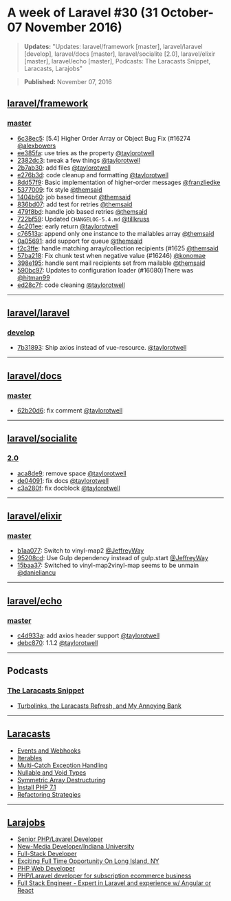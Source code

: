 # A week of Laravel #30 (31 October-07 November 2016)

> **Updates:** "Updates: laravel/framework [master], laravel/laravel [develop], laravel/docs [master], laravel/socialite [2.0], laravel/elixir [master], laravel/echo [master], Podcasts: The Laracasts Snippet, Laracasts, Larajobs"

> **Published:** November 07, 2016

## [laravel/framework](https://github.com/laravel/framework)

### [master](https://github.com/laravel/framework/compare/master@{2016-10-31}...master@{2016-11-07})
- [6c38ec5](https://github.com/laravel/framework/commit/6c38ec5d1b58fc227a3698bdd674218549aeb9b6): [5.4] Higher Order Array or Object Bug Fix (#16274 [@alexbowers](https://github.com/alexbowers) 
- [ee385fa](https://github.com/laravel/framework/commit/ee385fa5eab0c4642f47636f0e033e982d402bb9): use tries as the property [@taylorotwell](https://github.com/taylorotwell) 
- [2382dc3](https://github.com/laravel/framework/commit/2382dc3f374bee7ad966d11ecb35a1429d9a09e8): tweak a few things [@taylorotwell](https://github.com/taylorotwell) 
- [2b7ab30](https://github.com/laravel/framework/commit/2b7ab30e0ec56ac4e4093d7f2775da98086c8000): add files [@taylorotwell](https://github.com/taylorotwell) 
- [e276b3d](https://github.com/laravel/framework/commit/e276b3d4bf2a124c4eb5975a8a2724b8c806139a): code cleanup and formatting [@taylorotwell](https://github.com/taylorotwell) 
- [8dd57f9](https://github.com/laravel/framework/commit/8dd57f96ebfd75889b9fe809e060b24709159204): Basic implementation of higher-order messages [@franzliedke](https://github.com/franzliedke) 
- [5377009](https://github.com/laravel/framework/commit/5377009079f0367fe5cabf98956b78b789d2330f): fix style [@themsaid](https://github.com/themsaid) 
- [1404b60](https://github.com/laravel/framework/commit/1404b60dfc4fc7c1f61ffb9acd85fffd72dd28cb): job based timeout [@themsaid](https://github.com/themsaid) 
- [836bd07](https://github.com/laravel/framework/commit/836bd070ff7475c9e664e1e7b58b9d136b6d3132): add test for retries [@themsaid](https://github.com/themsaid) 
- [479f8bd](https://github.com/laravel/framework/commit/479f8bd86b884fe06a0b674a9e63ce0513533441): handle job based retries [@themsaid](https://github.com/themsaid) 
- [722bf59](https://github.com/laravel/framework/commit/722bf591216a693c47e2591b9c1b9e59d1e33cf8): Updated `CHANGELOG-5.4.md` [@tillkruss](https://github.com/tillkruss) 
- [4c201ee](https://github.com/laravel/framework/commit/4c201eec16f4a74d02f6d5df9c99f6a2d78c38d4): early return [@taylorotwell](https://github.com/taylorotwell) 
- [c76513a](https://github.com/laravel/framework/commit/c76513ad486d29147529827f35375fa9e0a76c7d): append only one instance to the mailables array [@themsaid](https://github.com/themsaid) 
- [0a05691](https://github.com/laravel/framework/commit/0a056917143689a4cd0808065726631e2ee647a2): add support for queue [@themsaid](https://github.com/themsaid) 
- [f2c3ffe](https://github.com/laravel/framework/commit/f2c3ffec8b7219699ea0ad1a4e0792b44ae53324): handle matching array/collection recipients (#1625 [@themsaid](https://github.com/themsaid) 
- [57ba218](https://github.com/laravel/framework/commit/57ba218e1dd4a543f24623b1b4e3e89b5e690469): Fix chunk test when negative value (#16246) [@konomae](https://github.com/konomae) 
- [398e195](https://github.com/laravel/framework/commit/398e195c4f788a21916b8ee12d86b8f64c76b736): handle sent mail recipients set from mailable [@themsaid](https://github.com/themsaid) 
- [590bc97](https://github.com/laravel/framework/commit/590bc97688672e1c0bb0b7b52d64a3582fd9ef22): Updates to configuration loader (#16080)There was  [@hitman99](https://github.com/hitman99) 
- [ed28c7f](https://github.com/laravel/framework/commit/ed28c7fa11d3754d618606bf8fc2f00690cfff66): code cleaning [@taylorotwell](https://github.com/taylorotwell) 


___

## [laravel/laravel](https://github.com/laravel/laravel)

### [develop](https://github.com/laravel/laravel/compare/develop@{2016-10-31}...develop@{2016-11-07})
- [7b31893](https://github.com/laravel/laravel/commit/7b318939c94859667902e7c91dfcc86105732bf2): Ship axios instead of vue-resource. [@taylorotwell](https://github.com/taylorotwell) 


___

## [laravel/docs](https://github.com/laravel/docs)

### [master](https://github.com/laravel/docs/compare/master@{2016-10-31}...master@{2016-11-07})
- [62b20d6](https://github.com/laravel/docs/commit/62b20d6559957fac8465d1179d50baca0ab4ccdc): fix comment [@taylorotwell](https://github.com/taylorotwell) 


___

## [laravel/socialite](https://github.com/laravel/socialite)

### [2.0](https://github.com/laravel/socialite/compare/2.0@{2016-10-31}...2.0@{2016-11-07})
- [aca8de9](https://github.com/laravel/socialite/commit/aca8de9a93a28a119714e289c8bc599bd81aa88d): remove space [@taylorotwell](https://github.com/taylorotwell) 
- [de04091](https://github.com/laravel/socialite/commit/de0409146fc1438ccddac1da862f16797fbe8fa9): fix docs [@taylorotwell](https://github.com/taylorotwell) 
- [c3a280f](https://github.com/laravel/socialite/commit/c3a280f19b081de88637df5e37da8a2de799bfd6): fix docblock [@taylorotwell](https://github.com/taylorotwell) 


___

## [laravel/elixir](https://github.com/laravel/elixir)

### [master](https://github.com/laravel/elixir/compare/master@{2016-10-31}...master@{2016-11-07})
- [b1aa077](https://github.com/laravel/elixir/commit/b1aa077b0b2ba757c1a8781a68fcca16a823e765): Switch to vinyl-map2 [@JeffreyWay](https://github.com/JeffreyWay) 
- [95208cd](https://github.com/laravel/elixir/commit/95208cd179d0b4c61bb18c62b95b5e47467f41b3): Use Gulp dependency instead of gulp.start [@JeffreyWay](https://github.com/JeffreyWay) 
- [15baa37](https://github.com/laravel/elixir/commit/15baa37c91b0e959f5e01c0212ad270869ccc6b4): Switched to vinyl-map2vinyl-map seems to be unmain [@danieliancu](https://github.com/danieliancu) 


___

## [laravel/echo](https://github.com/laravel/echo)

### [master](https://github.com/laravel/echo/compare/master@{2016-10-31}...master@{2016-11-07})
- [c4d933a](https://github.com/laravel/echo/commit/c4d933a621274b270ac1cc78cff6a0157d730daa): add axios header support [@taylorotwell](https://github.com/taylorotwell) 
- [debc870](https://github.com/laravel/echo/commit/debc870e33e325fb393df8c8074fc33f8bb2e5fd): 1.1.2 [@taylorotwell](https://github.com/taylorotwell) 


___

## Podcasts

### [The Laracasts Snippet](http://laracasts.audio)
- [Turbolinks, the Laracasts Refresh, and My Annoying Bank](http://laracasts.simplecast.fm/47)


___

## [Laracasts](https://laracasts.com)
- [Events and Webhooks](https://laracasts.com/series/how-to-accept-payments-with-stripe/episodes/9)
- [Iterables](https://laracasts.com/series/whats-new-in-php-7-1/episodes/5)
- [Multi-Catch Exception Handling](https://laracasts.com/series/whats-new-in-php-7-1/episodes/4)
- [Nullable and Void Types](https://laracasts.com/series/whats-new-in-php-7-1/episodes/3)
- [Symmetric Array Destructuring](https://laracasts.com/series/whats-new-in-php-7-1/episodes/2)
- [Install PHP 7.1](https://laracasts.com/series/whats-new-in-php-7-1/episodes/1)
- [Refactoring Strategies](https://laracasts.com/series/how-to-accept-payments-with-stripe/episodes/8)


___

## [Larajobs](https://larajobs.com)
- [Senior PHP/Lavarel Developer](https://larajobs.com/job/682/senior-phplavarel-developer)
- [New-Media Developer/Indiana University](https://larajobs.com/job/681/new-media-developerindiana-university)
- [Full-Stack Developer](https://larajobs.com/job/678/full-stack-developer)
- [Exciting Full Time Opportunity On Long Island, NY](https://larajobs.com/job/677/exciting-full-time-opportunity-on-long-island-ny)
- [PHP Web Developer](https://larajobs.com/job/676/php-web-developer)
- [PHP/Laravel developer for subscription ecommerce business](https://larajobs.com/job/675/phplaravel-developer-for-subscription-ecommerce-business)
- [Full Stack Engineer - Expert in Laravel and experience w/ Angular or React](https://larajobs.com/job/674/full-stack-engineer-expert-in-laravel-and-experience-w-angular-or-react)
